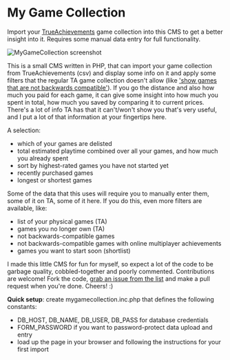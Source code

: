 # My Game Collection
Import your [TrueAchievements][1] game collection into this CMS to get a better insight into it. Requires some manual data entry for full functionality.

![MyGameCollection screenshot](https://i.imgur.com/V4DIDVy.png)

This is a small CMS written in PHP, that can import your game collection from TrueAchievements (csv) and display some info on it and apply some filters that the regular TA game collection doesn't allow (like ['show games that are not backwards compatible'][3]). If you go the distance and also how much you paid for each game, it can give some insight into how much you spent in total, how much you saved by comparing it to current prices. There's a lot of info TA has that it can't/won't show you that's very useful, and I put a lot of that information at your fingertips here.

A selection:
- which of your games are delisted
- total estimated playtime combined over all your games, and how much you already spent
- sort by highest-rated games you have not started yet
- recently purchased games
- longest or shortest games

Some of the data that this uses will require you to manually enter them, some of it on TA, some of it here. If you do this, even more filters are available, like:
- list of your physical games (TA)
- games you no longer own (TA)
- not backwards-compatible games
- not backwards-compatible games with online multiplayer achievements
- games you want to start soon (shortlist)

I made this little CMS for fun for myself, so expect a lot of the code to be garbage quality, cobbled-together and poorly commented. Contributions are welcome! Fork the code, [grab an issue from the list][2] and make a pull request when you're done. Cheers! :)

**Quick setup**: create mygamecollection.inc.php that defines the following constants:
- DB_HOST, DB_NAME, DB_USER, DB_PASS for database credentials
- FORM_PASSWORD if you want to password-protect data upload and entry
- load up the page in your browser and following the instructions for your first import

[1]: https://www.trueachievements.com/
[2]: https://github.com/mrbellek/mygamecollection/issues
[3]: https://www.trueachievements.com/forum/viewthread.aspx?tid=907135
